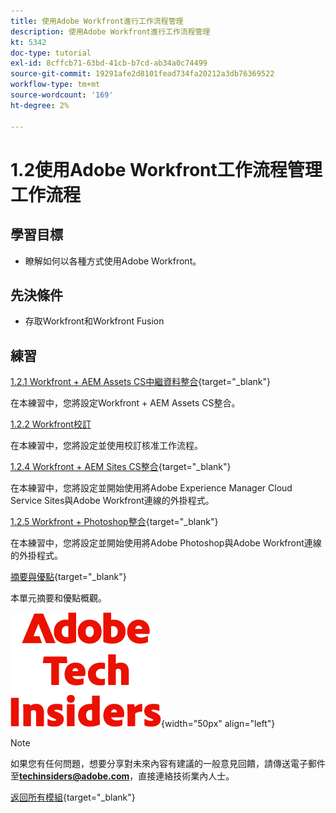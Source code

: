 ```yaml
---
title: 使用Adobe Workfront進行工作流程管理
description: 使用Adobe Workfront進行工作流程管理
kt: 5342
doc-type: tutorial
exl-id: 8cffcb71-63bd-41cb-b7cd-ab34a0c74499
source-git-commit: 19291afe2d8101fead734fa20212a3db76369522
workflow-type: tm+mt
source-wordcount: '169'
ht-degree: 2%

---
```


# 1.2使用Adobe Workfront工作流程管理工作流程

## 學習目標

- 瞭解如何以各種方式使用Adobe Workfront。

## 先決條件

- 存取Workfront和Workfront Fusion

## 練習

[1.2.1 Workfront + AEM Assets CS中繼資料整合](./ex1.md){target="_blank"}

在本練習中，您將設定Workfront + AEM Assets CS整合。

[1.2.2 Workfront校訂](./ex2.md)

在本練習中，您將設定並使用校訂核准工作流程。

[1.2.4 Workfront + AEM Sites CS整合](./ex4.md){target="_blank"}

在本練習中，您將設定並開始使用將Adobe Experience Manager Cloud Service Sites與Adobe Workfront連線的外掛程式。

[1.2.5 Workfront + Photoshop整合](./ex5.md){target="_blank"}

在本練習中，您將設定並開始使用將Adobe Photoshop與Adobe Workfront連線的外掛程式。

[摘要與優點](./summary.md){target="_blank"}

本單元摘要和優點概觀。

![技術內部人士](./../../../assets/images/techinsiders.png){width="50px" align="left"}

>[!NOTE]
>
>如果您有任何問題，想要分享對未來內容有建議的一般意見回饋，請傳送電子郵件至&#x200B;**techinsiders@adobe.com**，直接連絡技術業內人士。

[返回所有模組](../../../overview.md){target="_blank"}
